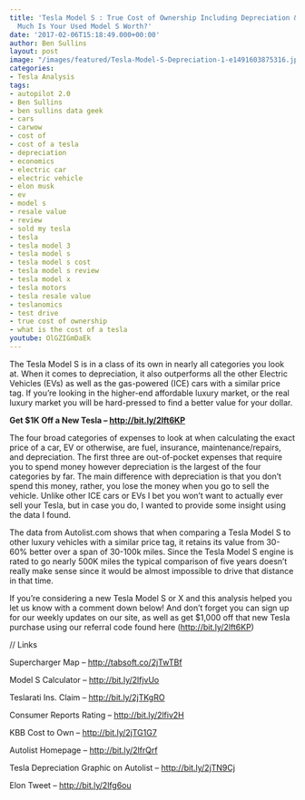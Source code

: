 ```yaml
---
title: 'Tesla Model S : True Cost of Ownership Including Depreciation &#8211; How
  Much Is Your Used Model S Worth?'
date: '2017-02-06T15:18:49.000+00:00'
author: Ben Sullins
layout: post
image: "/images/featured/Tesla-Model-S-Depreciation-1-e1491603875316.jpg"
categories:
- Tesla Analysis
tags:
- autopilot 2.0
- Ben Sullins
- ben sullins data geek
- cars
- carwow
- cost of
- cost of a tesla
- depreciation
- economics
- electric car
- electric vehicle
- elon musk
- ev
- model s
- resale value
- review
- sold my tesla
- tesla
- tesla model 3
- tesla model s
- tesla model s cost
- tesla model s review
- tesla model x
- tesla motors
- tesla resale value
- teslanomics
- test drive
- true cost of ownership
- what is the cost of a tesla
youtube: OlGZIGmDaEk
---
```

The Tesla Model S is in a class of its own in nearly all categories you look at. When it comes to depreciation, it also outperforms all the other Electric Vehicles (EVs) as well as the gas-powered (ICE) cars with a similar price tag. If you’re looking in the higher-end affordable luxury market, or the real luxury market you will be hard-pressed to find a better value for your dollar.

**Get $1K Off a New Tesla &#8211; http://bit.ly/2lft6KP**

The four broad categories of expenses to look at when calculating the exact price of a car, EV or otherwise, are fuel, insurance, maintenance/repairs, and depreciation. The first three are out-of-pocket expenses that require you to spend money however depreciation is the largest of the four categories by far. The main difference with depreciation is that you don’t spend this money, rather, you lose the money when you go to sell the vehicle. Unlike other ICE cars or EVs I bet you won’t want to actually ever sell your Tesla, but in case you do, I wanted to provide some insight using the data I found.

The data from Autolist.com shows that when comparing a Tesla Model S to other luxury vehicles with a similar price tag, it retains its value from 30-60% better over a span of 30-100k miles. Since the Tesla Model S engine is rated to go nearly 500K miles the typical comparison of five years doesn’t really make sense since it would be almost impossible to drive that distance in that time.

If you’re considering a new Tesla Model S or X and this analysis helped you let us know with a comment down below! And don’t forget you can sign up for our weekly updates on our site, as well as get $1,000 off that new Tesla purchase using our referral code found here (http://bit.ly/2lft6KP)

// Links

Supercharger Map &#8211; http://tabsoft.co/2jTwTBf

Model S Calculator &#8211; http://bit.ly/2lfjvUo

Teslarati Ins. Claim &#8211; http://bit.ly/2jTKgRO

Consumer Reports Rating &#8211; http://bit.ly/2lfiv2H

KBB Cost to Own &#8211; http://bit.ly/2jTG1G7

Autolist Homepage &#8211; http://bit.ly/2lfrQrf

Tesla Depreciation Graphic on Autolist &#8211; http://bit.ly/2jTN9Cj

Elon Tweet &#8211; http://bit.ly/2lfg6ou

&nbsp;
